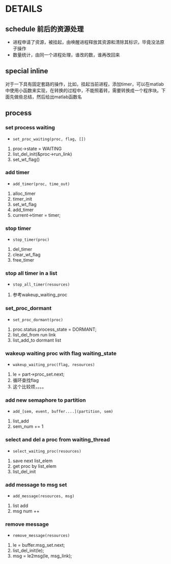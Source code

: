 # DETAILS

## schedule 前后的资源处理

- 进程申请了资源，被挂起，由唤醒进程释放其资源和清除其标识，毕竟没法原子操作
- 数量统计，由同一个进程处理，谁改的数，谁再改回来

## special inline

对于一下具有固定套路的操作，比如，挂起当前进程，添加timer，可以在matlab中使用小函数来实现，在转换的过程中，不能照着转，需要转换成一个程序块。下面先做些总结，然后给出matlab函数名

## process

### set process waiting

- `set_proc_waiting(proc, flag, [])`

1. proc->state = WAITING
2. list_del_init(&proc->run_link)
3. set_wt_flag()

### add timer

- `add_timer(proc, time_out)`

1. alloc_timer
2. timer_init
3. set_wt_flag
4. add_timer
5. current->timer = timer;

### stop timer

- `stop_timer(proc)`

1. del_timer
2. clear_wt_flag
3. free_timer

### stop all timer in a list

- `stop_all_timer(resources)`

1. 参考wakeup_waiting_proc

### set_proc_dormant

- `set_proc_dormant(proc)`
  
1. proc.status.process_state = DORMANT;
2. list_del_from run link
3. list_add_to dormant list

### wakeup waiting proc with flag waiting_state

- `wakeup_waiting_proc(flag, resources)`

1. le = part->proc_set.next;
2. 循环查找flag
3. 这个比较烦，。。。

### add new semaphore to partition

- `add_[sem, event, buffer....](partition, sem)`
  
1. list_add
2. sem_num += 1

### select and del a proc from waiting_thread

- `select_waiting_proc(resources)`
  
1. save next list_elem
2. get proc by list_elem
3. list_del_init

### add message to msg set

- `add_message(resources, msg)`
  
1. list add
2. msg num ++

### remove message

- `remove_message(resources)`

1. le = buffer.msg_set.next;
2. list_del_init(le);
3. msg = le2msg(le, msg_link);